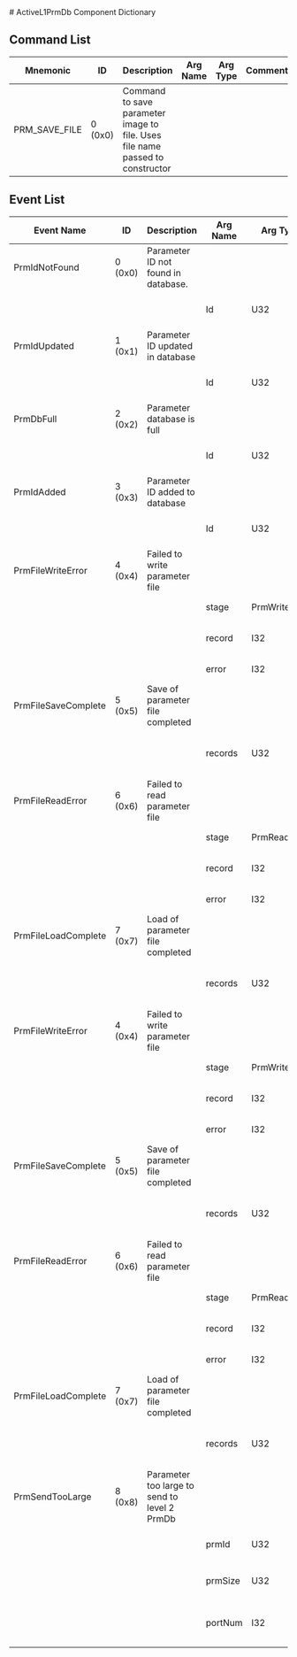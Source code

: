 <title>ActiveL1PrmDb Component Dictionary</title>
# ActiveL1PrmDb Component Dictionary


## Command List

|Mnemonic|ID|Description|Arg Name|Arg Type|Comment
|---|---|---|---|---|---|
|PRM_SAVE_FILE|0 (0x0)|Command to save parameter image to file. Uses file name passed to constructor| | |


## Event List

|Event Name|ID|Description|Arg Name|Arg Type|Arg Size|Description
|---|---|---|---|---|---|---|
|PrmIdNotFound|0 (0x0)|Parameter ID not found in database.| | | | |
| | | |Id|U32||The parameter ID|
|PrmIdUpdated|1 (0x1)|Parameter ID updated in database| | | | |
| | | |Id|U32||The parameter ID|
|PrmDbFull|2 (0x2)|Parameter database is full| | | | |
| | | |Id|U32||The parameter ID|
|PrmIdAdded|3 (0x3)|Parameter ID added to database| | | | |
| | | |Id|U32||The parameter ID|
|PrmFileWriteError|4 (0x4)|Failed to write parameter file| | | | |
| | | |stage|PrmWriteError||The write stage|
| | | |record|I32||The record that had the failure|
| | | |error|I32||The error code|
|PrmFileSaveComplete|5 (0x5)|Save of parameter file completed| | | | |
| | | |records|U32||The number of records saved|
|PrmFileReadError|6 (0x6)|Failed to read parameter file| | | | |
| | | |stage|PrmReadError||The write stage|
| | | |record|I32||The record that had the failure|
| | | |error|I32||The error code|
|PrmFileLoadComplete|7 (0x7)|Load of parameter file completed| | | | |
| | | |records|U32||The number of records loaded|
|PrmFileWriteError|4 (0x4)|Failed to write parameter file| | | | |
| | | |stage|PrmWriteError||The write stage|
| | | |record|I32||The record that had the failure|
| | | |error|I32||The error code|
|PrmFileSaveComplete|5 (0x5)|Save of parameter file completed| | | | |
| | | |records|U32||The number of records saved|
|PrmFileReadError|6 (0x6)|Failed to read parameter file| | | | |
| | | |stage|PrmReadError||The write stage|
| | | |record|I32||The record that had the failure|
| | | |error|I32||The error code|
|PrmFileLoadComplete|7 (0x7)|Load of parameter file completed| | | | |
| | | |records|U32||The number of records loaded|
|PrmSendTooLarge|8 (0x8)|Parameter too large to send to level 2 PrmDb| | | | |
| | | |prmId|U32||Parameter that could not be sent|
| | | |prmSize|U32||Size of serialized parameter|
| | | |portNum|I32||Port Number of level 2 prmDb|
